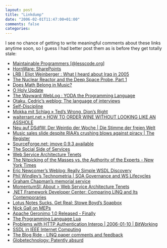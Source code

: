 ```yaml
---
layout: post
title: "Linkdump"
date: "2006-02-01T11:47:00+01:00"
comments: false
categories: 
---
```


<p>I see no chance of getting to write meaningful comments about these links anytime soon, so I guess I had better post them as is before they get totally stale:</p>

<ul><li><a href="http://lesscode.org/2005/12/30/maintainable-programmers/">Maintainable Programmers [@lesscode.org]</a></li><li><a href="http://www.hornware.com/sharepoints/">HornWare: SharePoints</a></li>
<li><a href="http://www.lrb.co.uk/v28/n01/wein01_.html">LRB | Eliot Weinberger : What I heard about Iraq in 2005</a></li><li><a href="http://www.artima.com/cppsource/deepspace.html">The Nuclear Reactor and the Deep Space Probe, Part 1</a></li><li><a href="http://www.artima.com/weblogs/viewpost.jsp?thread=137940">Does Math Belong in Music?</a></li><li><a href="http://www.thesneeze.com/mt-archives/000471.php">O Holy Update</a></li><li><a href="http://blogs.msdn.com/mattwar/archive/2005/10/09/479008.aspx">The Wayward WebLog : YODA the Programming Language</a></li><li><a href="http://beust.com/weblog/archives/000352.html">Otaku, Cedric&#8217;s weblog: The language of interviews</a></li><li><a href="http://www.stevepavlina.com/blog/2005/06/self-discipline/">Self-Discipline</a></li><li><a href="http://www.elharo.com/blog/software-development/web-development/2006/01/03/teds-wrong-dions-right/">Mokka mit Schlag &#xBB; Ted&#x2019;s Wrong, Dion&#x2019;s Right</a></li><li><a href="http://waiterrant.net/?p=250">waiterrant.net &#xBB; HOW TO ORDER WINE WITHOUT LOOKING LIKE AN ASSHOLE</a></li><li><a href="http://www.die-stimme-der-freien-welt.de/index.php">Neu auf DSdfW: Der Weintip der Woche | Die Stimme der freien Welt</a></li><li><a href="http://www.theregister.co.uk/2005/12/31/riaa_2005_piracy/">Music sales slide despite RIAA&#8217;s crushing blows against piracy | The Register</a></li><li><a href="http://sourceforge.net/forum/forum.php?forum_id=526282">SourceForge.net: jmove 0.9.3 available</a></li><li><a href="http://dsonline.computer.org/portal/site/dsonline/menuitem.9ed3d9924aeb0dcd82ccc6716bbe36ec/index.jsp?&amp;pName=dso_level1&amp;path=dsonline/2006/01&amp;file=w1tow.xml&amp;xsl=article.xsl&amp;">The Social Side of Services</a></li><li><a href="http://schneider.blogspot.com/archives/2006_01_01_schneider_archive.html#113624230750787852">Web Service Architecture Tenets</a></li><li><a href="http://www.nytimes.com/2006/01/03/science/03comm.html?ex=1293944400&amp;en=9600e5eabfacaf24&amp;ei=5090&amp;partner=rssuserland&amp;emc=rss">The Nitpicking of the Masses vs. the Authority of the Experts - New York Times</a></li><li><a href="http://www.iona.com/blogs/newcomer/archives/000252.html">Eric Newcomer&#8217;s Weblog: Really Simple WSDL Discovery</a></li><li><a href="http://www.windley.com/archives/2006/01/soa_governance_3.shtml">Phil Windley&#8217;s Technometria | SOA Governance and WS Lifecycles</a></li><li><a href="http://codingmonkeys.de/map/log/articles/2006/01/07/graham-chapmans-funeral-service">Graham Chapman&#8217;s memorial service</a></li><li><a href="http://www.momentumsi.com/SOATenets.html">MomentumSI: About &gt; Web Service Architecture Tenets</a></li><li><a href="http://msdn.microsoft.com/netframework/default.aspx?pull=/library/en-us/dndotnet/html/linqcomparisons.asp">.NET Framework Developer Center: Comparing LINQ and Its Contemporaries</a></li><li><a href="http://www.corante.com/getreal/archives/2006/01/07/lotus_notes_sucks.php">Lotus Notes Sucks. Get Real: Stowe Boyd&#8217;s Soapbox</a></li><li><a href="http://www.markbaker.ca/2002/09/Blog/2006/01/08#2006-01-gall-mep">Nick Gall on MEPs</a></li><li><a href="http://www.theserverside.com/news/thread.tss?thread_id=38381">Apache Geronimo 1.0 Released - Finally</a></li><li><a href="http://www.lua.org/">The Programming Language Lua</a></li><li><a href="http://bitworking.org/news/Problems_with_HTTP_Authentication_Interop">Problems with HTTP Authentication Interop | 2006-01-10 | BitWorking</a></li><li><a href="http://savas.parastatidis.name/2006/01/11/3a6513d5-1d60-417a-81c1-feb9746f8228.aspx">SSDL in IEEE Internet Computing</a></li><li><a href="http://blogs.tedneward.com/2006/01/11/LINQ+Paper+Comments+And+Feedback.aspx">The Blog Ride - LINQ paper comments and feedback</a></li><li><a href="http://www.globetechnology.com/servlet/story/RTGAM.20060128.wxcover0128/BNStory/Technology/">Globetechnology: Patently absurd</a></li></ul>


